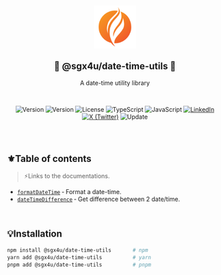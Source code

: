 <p align="center">
	<img src="./logo.png" width="100px" align="center" alt="SGX4U" />
	<h2 align="center">🌟 @sgx4u/date-time-utils 🌟</h2>
	<p align="center">A date-time utility library</p>
</p>

<br/>

<p align="center">
	<!-- NPM Version -->
	<img src="https://img.shields.io/npm/v/%40sgx4u%2Fdate-time-utils?style=for-the-badge&labelColor=353535&color=3b82f6" alt="Version">
	<!-- Tests -->
	<img src="https://img.shields.io/badge/test%20passing-65a30d?style=for-the-badge" alt="Version">
	<!-- License -->
	<img src="https://img.shields.io/github/license/sgx4u/sgx4u-date-time-utils?style=for-the-badge&labelColor=353535&color=4f46e5" alt="License">
	<!-- TypeScript -->
	<img src="https://img.shields.io/badge/typescript-%23007ACC.svg?style=for-the-badge&logo=typescript&logoColor=white" alt="TypeScript">
	<!-- JavaScript -->
	<img src="https://img.shields.io/badge/javascript-%23323330.svg?style=for-the-badge&logo=javascript&logoColor=%23F7DF1E" alt="JavaScript">
	<!-- LinkedIn -->
	<a href="https://www.linkedin.com/in/sgx4u" rel="nofollow"><img src="https://img.shields.io/twitter/url?url=https%3A%2F%2Fwww.linkedin.com%2Fin%2Fsgx4u%2F&style=for-the-badge&logo=linkedin&label=SGX4U&labelColor=%230077B5&color=%23353535" alt="LinkedIn"></a>
	<!-- X (Twitter) -->
	<a href="https://x.com/sgx4u" rel="nofollow"><img src="https://img.shields.io/twitter/url?url=https%3A%2F%2Fx.com%2Fsgx4u&style=for-the-badge&logo=x&label=sgx4u&labelColor=353535" alt="X (Twitter)"></a>
	<!-- Last Update -->
	<img src="https://img.shields.io/npm/last-update/%40sgx4u%2Fdate-time-utils?style=for-the-badge&labelColor=353535&color=f15b2a" alt="Update">
</p>

<br/>
<br/>

## ⚜️Table of contents

> ⚡Links to the documentations.

-   [`formatDateTime`](./src/format-date-time/format-date-time.md) &dash; Format a date-time.
-   [`dateTimeDifference`](./src/date-time-difference/date-time-difference.md) &dash; Get difference between 2 date/time.

<br/>

## 💡Installation

```sh
npm install @sgx4u/date-time-utils       # npm
yarn add @sgx4u/date-time-utils          # yarn
pnpm add @sgx4u/date-time-utils          # pnpm
```
